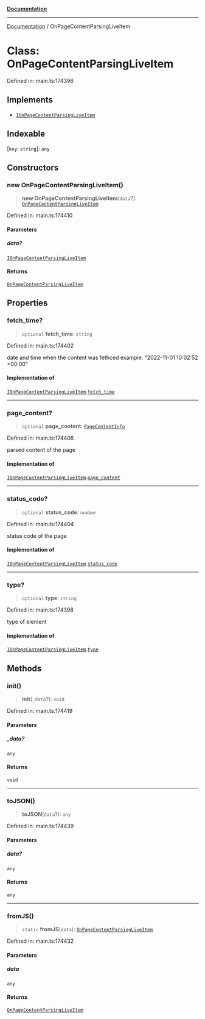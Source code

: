 [**Documentation**](../README.md)

***

[Documentation](../README.md) / OnPageContentParsingLiveItem

# Class: OnPageContentParsingLiveItem

Defined in: main.ts:174396

## Implements

- [`IOnPageContentParsingLiveItem`](../interfaces/IOnPageContentParsingLiveItem.md)

## Indexable

\[`key`: `string`\]: `any`

## Constructors

### new OnPageContentParsingLiveItem()

> **new OnPageContentParsingLiveItem**(`data`?): [`OnPageContentParsingLiveItem`](OnPageContentParsingLiveItem.md)

Defined in: main.ts:174410

#### Parameters

##### data?

[`IOnPageContentParsingLiveItem`](../interfaces/IOnPageContentParsingLiveItem.md)

#### Returns

[`OnPageContentParsingLiveItem`](OnPageContentParsingLiveItem.md)

## Properties

### fetch\_time?

> `optional` **fetch\_time**: `string`

Defined in: main.ts:174402

date and time when the content was fethced
example:
"2022-11-01 10:02:52 +00:00"

#### Implementation of

[`IOnPageContentParsingLiveItem`](../interfaces/IOnPageContentParsingLiveItem.md).[`fetch_time`](../interfaces/IOnPageContentParsingLiveItem.md#fetch_time)

***

### page\_content?

> `optional` **page\_content**: [`PageContentInfo`](PageContentInfo.md)

Defined in: main.ts:174406

parsed content of the page

#### Implementation of

[`IOnPageContentParsingLiveItem`](../interfaces/IOnPageContentParsingLiveItem.md).[`page_content`](../interfaces/IOnPageContentParsingLiveItem.md#page_content)

***

### status\_code?

> `optional` **status\_code**: `number`

Defined in: main.ts:174404

status code of the page

#### Implementation of

[`IOnPageContentParsingLiveItem`](../interfaces/IOnPageContentParsingLiveItem.md).[`status_code`](../interfaces/IOnPageContentParsingLiveItem.md#status_code)

***

### type?

> `optional` **type**: `string`

Defined in: main.ts:174398

type of element

#### Implementation of

[`IOnPageContentParsingLiveItem`](../interfaces/IOnPageContentParsingLiveItem.md).[`type`](../interfaces/IOnPageContentParsingLiveItem.md#type)

## Methods

### init()

> **init**(`_data`?): `void`

Defined in: main.ts:174419

#### Parameters

##### \_data?

`any`

#### Returns

`void`

***

### toJSON()

> **toJSON**(`data`?): `any`

Defined in: main.ts:174439

#### Parameters

##### data?

`any`

#### Returns

`any`

***

### fromJS()

> `static` **fromJS**(`data`): [`OnPageContentParsingLiveItem`](OnPageContentParsingLiveItem.md)

Defined in: main.ts:174432

#### Parameters

##### data

`any`

#### Returns

[`OnPageContentParsingLiveItem`](OnPageContentParsingLiveItem.md)
